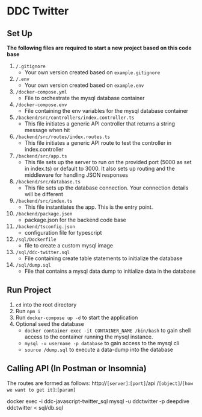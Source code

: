 # DDC Twitter
## Set Up
**The following files are required to start a new project based on this code base**
1. `/.gitignore`
    * Your own version created based on `example.gitignore`
2. `/.env`
    * Your own version created based on `example.env`
3. `/docker-compose.yml`
    * File to orchestrate the mysql database container
4. `/docker-compose.env`
    * File containing the env variables for the mysql database container
3. `/backend/src/controllers/index.controller.ts`
    * This file initiates a generic API controller that returns a string message when hit
4. `/backend/src/routes/index.routes.ts`
    * This file initiates a generic API route to test the controller in index.controller
5. `/backend/src/app.ts`
    * This file sets up the server to run on the provided port (5000 as set in index.ts) or default to 3000. It also sets up routing and the middleware for handling JSON responses
6. `/backend/src/database.ts`
    * This file sets up the database connection. Your connection details will be different
7. `/backend/src/index.ts`
    * This file instantiates the app. This is the entry point.
8. `/backend/package.json`
    * package.json for the backend code base
9. `/backend/tsconfig.json`
    * configuration file for typescript
10. `/sql/Dockerfile`
    * file to create a custom mysql image
11. `/sql/ddc-twitter.sql`
    * File containing create table statements to initialize the database
12. `/sql/dump.sql`
    * File that contains a mysql data dump to initialize data in the database

## Run Project
1. `cd` into the root directory
2. Run `npm i`
3. Run `docker-compose up -d` to start the application
4.  Optional seed the database 
    * `docker container exec -it CONTAINER_NAME /bin/bash` to gain shell access to the container running the mysql instance.
    * `mysql -u username -p database` to gain access to the mysql cli
    * `source /dump.sql` to execute a data-dump into the database
## Calling API (In Postman or Insomnia)
The routes are formed as follows:
http://`[server]`:`[port]`/api /`[object]`/`[how we want to get it]`:`[param]`


docker exec -i ddc-javascript-twitter_sql mysql -u ddctwitter -p deepdive  ddctwitter < sql/db.sql
